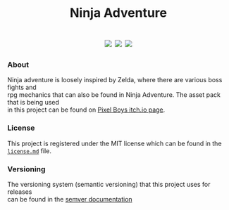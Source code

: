 <div align="center">
  <h1>Ninja Adventure<br><br>
  <img src="https://img.shields.io/website?down_color=lightgrey&down_message=offline&style=for-the-badge&up_color=yellow&up_message=online&url=https%3A%2F%2Fjoshuadrose.github.io%2FNinja-Adventure%2F"></img>
  <img src="https://img.shields.io/github/license/JoshuaDRose/Ninja-Adventure?color=9cf&style=for-the-badge"></img>
  <img src='https://img.shields.io/github/v/release/JoshuaDRose/ninja-adventure?include_prereleases&sort=semver&style=for-the-badge'></img>
  </h1>
</div>


<h3>About</h3>
<p align="left">
Ninja adventure is loosely inspired by Zelda, where there are various boss fights and      <br>
rpg mechanics that can also be found in Ninja Adventure. The asset pack that is being used <br>
  in this project can be found on <a href=https://pixel-boy.itch.io/ninja-adventure-asset-pack>Pixel Boys itch.io page</a>. <br>
</p>

<h3>License</h3>
<p align="left">
This project is registered under the MIT license which can be found in the <a href=https://github.com/JoshuaDRose/Ninja-Adventure/blob/main/LICENSE)><code>license.md</code></a> file.
</p>

<p align="left">
<h3>Versioning</h3>
The versioning system (semantic versioning) that this project uses for releases <br>
can be found in the <a href=https://semver.org>semver documentation</a>
</p>
